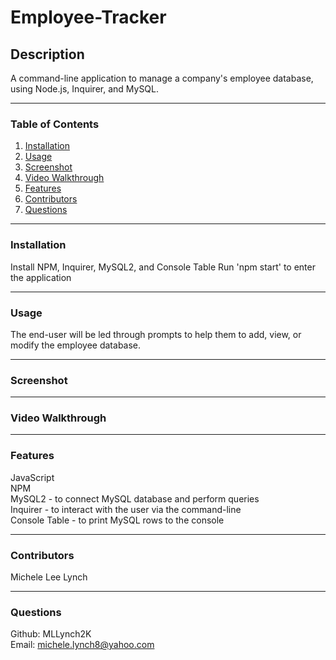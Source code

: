 # Employee-Tracker

## Description   
A command-line application to manage a company's employee database, using Node.js, Inquirer, and MySQL.

***
### Table of Contents  
1. [Installation](https://github.com/MLLynch2K/employee-tracker#installation)
2. [Usage](https://github.com/MLLynch2K/employee-tracker#usage)
3. [Screenshot](https://github.com/MLLynch2K/employee-tracker#screenshot)
4. [Video Walkthrough](https://github.com/MLLynch2K/employee-tracker#video-walkthrough)
5. [Features](https://github.com/MLLynch2K/employee-tracker#features)
6. [Contributors](https://github.com/MLLynch2K/employee-tracker#contributors)
7. [Questions](https://github.com/MLLynch2K/employee-tracker#questions)  

***
### Installation 
Install NPM, Inquirer, MySQL2, and Console Table
Run 'npm start' to enter the application

***
### Usage
The end-user will be led through prompts to help them to add, view, or modify the employee database.

***
### Screenshot  


***
### Video Walkthrough


***
### Features  
JavaScript  
NPM  
MySQL2 - to connect MySQL database and perform queries      
Inquirer - to interact with the user via the command-line   
Console Table - to print MySQL rows to the console

***
### Contributors  
Michele Lee Lynch

***
### Questions  
Github: MLLynch2K  
Email: michele.lynch8@yahoo.com

